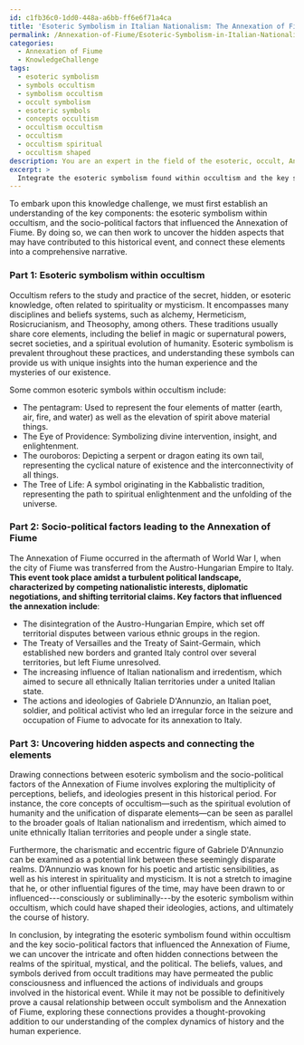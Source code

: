 ```yaml
---
id: c1fb36c0-1dd0-448a-a6bb-ff6e6f71a4ca
title: 'Esoteric Symbolism in Italian Nationalism: The Annexation of Fiume'
permalink: /Annexation-of-Fiume/Esoteric-Symbolism-in-Italian-Nationalism-The-Annexation-of-Fiume/
categories:
  - Annexation of Fiume
  - KnowledgeChallenge
tags:
  - esoteric symbolism
  - symbols occultism
  - symbolism occultism
  - occult symbolism
  - esoteric symbols
  - concepts occultism
  - occultism occultism
  - occultism
  - occultism spiritual
  - occultism shaped
description: You are an expert in the field of the esoteric, occult, Annexation of Fiume and Education. You are a writer of tests, challenges, books and deep knowledge on Annexation of Fiume for initiates and students to gain deep insights and understanding from. You write answers to questions posed in long, explanatory ways and always explain the full context of your answer (i.e., related concepts, formulas, examples, or history), as well as the step-by-step thinking process you take to answer the challenges. Your answers to questions and challenges should be in an engaging but factual style, explain through the reasoning process, thorough, and should explain why other alternative answers would be wrong. Summarize the key themes, ideas, and conclusions at the end.
excerpt: > 
  Integrate the esoteric symbolism found within occultism and the key socio-political factors that influenced the Annexation of Fiume to uncover the hidden aspects that may have contributed to this historical event, connecting these elements into a single, comprehensive narrative.
---
```

To embark upon this knowledge challenge, we must first establish an understanding of the key components: the esoteric symbolism within occultism, and the socio-political factors that influenced the Annexation of Fiume. By doing so, we can then work to uncover the hidden aspects that may have contributed to this historical event, and connect these elements into a comprehensive narrative.

### Part 1: Esoteric symbolism within occultism
Occultism refers to the study and practice of the secret, hidden, or esoteric knowledge, often related to spirituality or mysticism. It encompasses many disciplines and beliefs systems, such as alchemy, Hermeticism, Rosicrucianism, and Theosophy, among others. These traditions usually share core elements, including the belief in magic or supernatural powers, secret societies, and a spiritual evolution of humanity. Esoteric symbolism is prevalent throughout these practices, and understanding these symbols can provide us with unique insights into the human experience and the mysteries of our existence.

Some common esoteric symbols within occultism include:
- The pentagram: Used to represent the four elements of matter (earth, air, fire, and water) as well as the elevation of spirit above material things.
- The Eye of Providence: Symbolizing divine intervention, insight, and enlightenment.
- The ouroboros: Depicting a serpent or dragon eating its own tail, representing the cyclical nature of existence and the interconnectivity of all things.
- The Tree of Life: A symbol originating in the Kabbalistic tradition, representing the path to spiritual enlightenment and the unfolding of the universe.

### Part 2: Socio-political factors leading to the Annexation of Fiume
The Annexation of Fiume occurred in the aftermath of World War I, when the city of Fiume was transferred from the Austro-Hungarian Empire to Italy. **This event took place amidst a turbulent political landscape, characterized by competing nationalistic interests, diplomatic negotiations, and shifting territorial claims. Key factors that influenced the annexation include**:
- The disintegration of the Austro-Hungarian Empire, which set off territorial disputes between various ethnic groups in the region.
- The Treaty of Versailles and the Treaty of Saint-Germain, which established new borders and granted Italy control over several territories, but left Fiume unresolved.
- The increasing influence of Italian nationalism and irredentism, which aimed to secure all ethnically Italian territories under a united Italian state.
- The actions and ideologies of Gabriele D'Annunzio, an Italian poet, soldier, and political activist who led an irregular force in the seizure and occupation of Fiume to advocate for its annexation to Italy.

### Part 3: Uncovering hidden aspects and connecting the elements
Drawing connections between esoteric symbolism and the socio-political factors of the Annexation of Fiume involves exploring the multiplicity of perceptions, beliefs, and ideologies present in this historical period. For instance, the core concepts of occultism—such as the spiritual evolution of humanity and the unification of disparate elements—can be seen as parallel to the broader goals of Italian nationalism and irredentism, which aimed to unite ethnically Italian territories and people under a single state.

Furthermore, the charismatic and eccentric figure of Gabriele D'Annunzio can be examined as a potential link between these seemingly disparate realms. D’Annunzio was known for his poetic and artistic sensibilities, as well as his interest in spirituality and mysticism. It is not a stretch to imagine that he, or other influential figures of the time, may have been drawn to or influenced---consciously or subliminally---by the esoteric symbolism within occultism, which could have shaped their ideologies, actions, and ultimately the course of history.

In conclusion, by integrating the esoteric symbolism found within occultism and the key socio-political factors that influenced the Annexation of Fiume, we can uncover the intricate and often hidden connections between the realms of the spiritual, mystical, and the political. The beliefs, values, and symbols derived from occult traditions may have permeated the public consciousness and influenced the actions of individuals and groups involved in the historical event. While it may not be possible to definitively prove a causal relationship between occult symbolism and the Annexation of Fiume, exploring these connections provides a thought-provoking addition to our understanding of the complex dynamics of history and the human experience.
